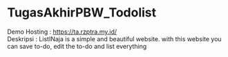 ﻿# TugasAkhirPBW_Todolist
Demo Hosting : https://ta.rzptra.my.id/
<br>
Deskripsi : ListINaja is a simple and beautiful website. with this website you can save to-do, edit the to-do and list everything
